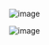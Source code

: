 ![image](https://github.com/user-attachments/assets/29c6fc92-3d8c-42c9-9871-5db3e7f6e71b)

![image](https://github.com/user-attachments/assets/92091859-586c-4cc5-91a2-5d6313b8475d)
